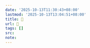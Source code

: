 ```yaml
---
date: '2025-10-13T11:30:43+08:00'
lastmod: '2025-10-13T13:04:51+08:00'
title: 󰦹
url: 󰦹
tags: []
src:
note:
---
```

